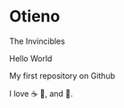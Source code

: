 # Otieno
The Invincibles

Hello World

My first repository on Github

I love :coffee: :pizza:, and :dancer:.
